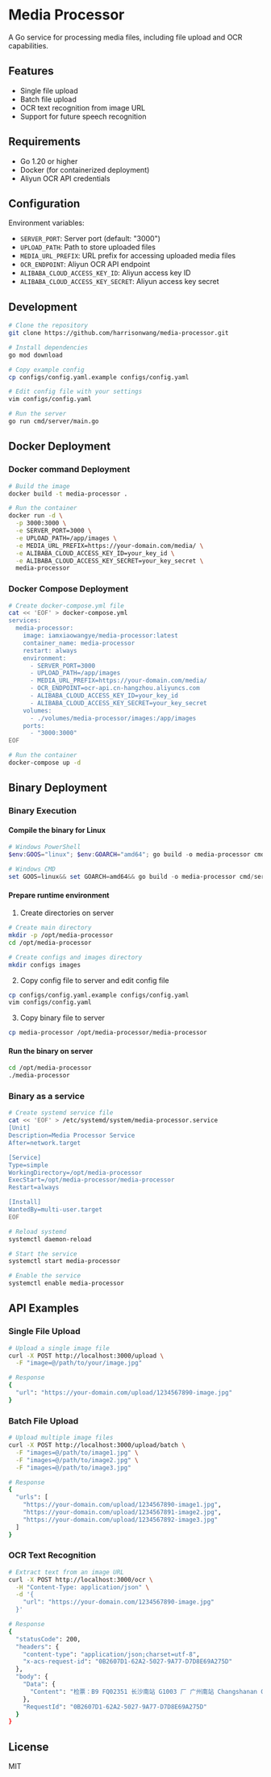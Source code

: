 # Media Processor

A Go service for processing media files, including file upload and OCR capabilities.

## Features

- Single file upload
- Batch file upload
- OCR text recognition from image URL
- Support for future speech recognition

## Requirements

- Go 1.20 or higher
- Docker (for containerized deployment)
- Aliyun OCR API credentials

## Configuration

Environment variables:

- `SERVER_PORT`: Server port (default: "3000")
- `UPLOAD_PATH`: Path to store uploaded files
- `MEDIA_URL_PREFIX`: URL prefix for accessing uploaded media files
- `OCR_ENDPOINT`: Aliyun OCR API endpoint
- `ALIBABA_CLOUD_ACCESS_KEY_ID`: Aliyun access key ID
- `ALIBABA_CLOUD_ACCESS_KEY_SECRET`: Aliyun access key secret

## Development

```bash
# Clone the repository
git clone https://github.com/harrisonwang/media-processor.git

# Install dependencies
go mod download

# Copy example config
cp configs/config.yaml.example configs/config.yaml

# Edit config file with your settings
vim configs/config.yaml

# Run the server
go run cmd/server/main.go
```

## Docker Deployment

### Docker command Deployment

```bash
# Build the image
docker build -t media-processor .

# Run the container
docker run -d \
  -p 3000:3000 \
  -e SERVER_PORT=3000 \
  -e UPLOAD_PATH=/app/images \
  -e MEDIA_URL_PREFIX=https://your-domain.com/media/ \
  -e ALIBABA_CLOUD_ACCESS_KEY_ID=your_key_id \
  -e ALIBABA_CLOUD_ACCESS_KEY_SECRET=your_key_secret \
  media-processor
```

### Docker Compose Deployment

```bash
# Create docker-compose.yml file
cat << 'EOF' > docker-compose.yml
services:
  media-processor:
    image: iamxiaowangye/media-processor:latest
    container_name: media-processor
    restart: always
    environment:
      - SERVER_PORT=3000
      - UPLOAD_PATH=/app/images
      - MEDIA_URL_PREFIX=https://your-domain.com/media/
      - OCR_ENDPOINT=ocr-api.cn-hangzhou.aliyuncs.com
      - ALIBABA_CLOUD_ACCESS_KEY_ID=your_key_id
      - ALIBABA_CLOUD_ACCESS_KEY_SECRET=your_key_secret
    volumes:
      - ./volumes/media-processor/images:/app/images
    ports:
      - "3000:3000"
EOF

# Run the container
docker-compose up -d
```

## Binary Deployment

### Binary Execution

#### Compile the binary for Linux

```powershell
# Windows PowerShell
$env:GOOS="linux"; $env:GOARCH="amd64"; go build -o media-processor cmd/server/main.go

# Windows CMD
set GOOS=linux&& set GOARCH=amd64&& go build -o media-processor cmd/server/main.go
```

#### Prepare runtime environment

1. Create directories on server

```bash
# Create main directory
mkdir -p /opt/media-processor
cd /opt/media-processor

# Create configs and images directory
mkdir configs images
```

2. Copy config file to server and edit config file

```bash
cp configs/config.yaml.example configs/config.yaml
vim configs/config.yaml
```

3. Copy binary file to server

```bash
cp media-processor /opt/media-processor/media-processor
```

#### Run the binary on server

```bash
cd /opt/media-processor
./media-processor
```

### Binary as a service

```bash
# Create systemd service file
cat << 'EOF' > /etc/systemd/system/media-processor.service
[Unit]
Description=Media Processor Service
After=network.target

[Service]
Type=simple
WorkingDirectory=/opt/media-processor
ExecStart=/opt/media-processor/media-processor
Restart=always

[Install]
WantedBy=multi-user.target
EOF

# Reload systemd
systemctl daemon-reload

# Start the service
systemctl start media-processor

# Enable the service
systemctl enable media-processor
```

## API Examples

### Single File Upload

```bash
# Upload a single image file
curl -X POST http://localhost:3000/upload \
  -F "image=@/path/to/your/image.jpg"

# Response
{
  "url": "https://your-domain.com/upload/1234567890-image.jpg"
}
```

### Batch File Upload

```bash
# Upload multiple image files
curl -X POST http://localhost:3000/upload/batch \
  -F "images=@/path/to/image1.jpg" \
  -F "images=@/path/to/image2.jpg" \
  -F "images=@/path/to/image3.jpg"

# Response
{
  "urls": [
    "https://your-domain.com/upload/1234567890-image1.jpg",
    "https://your-domain.com/upload/1234567891-image2.jpg",
    "https://your-domain.com/upload/1234567892-image3.jpg"
  ]
}
```

### OCR Text Recognition

```bash
# Extract text from an image URL
curl -X POST http://localhost:3000/ocr \
  -H "Content-Type: application/json" \
  -d '{
    "url": "https://your-domain.com/1234567890-image.jpg"
  }'

# Response
{
  "statusCode": 200,
  "headers": {
    "content-type": "application/json;charset=utf-8",
    "x-acs-request-id": "0B2607D1-62A2-5027-9A77-D7D8E69A275D"
  },
  "body": {
    "Data": {
      "Content": "检票：B9 FQ02351 长沙南站 G1003 厂 广州南站 Changshanan Guangzhounan 2024年 07 7月 29 日 09：07 开 12车 17C号 ￥314.0元 惠 二等座"
    },
    "RequestId": "0B2607D1-62A2-5027-9A77-D7D8E69A275D"
  }
}
```

## License

MIT
